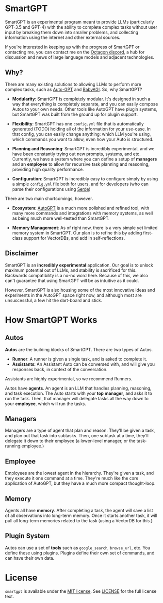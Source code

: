# SmartGPT

SmartGPT is an experimental program meant to provide LLMs (particularly GPT-3.5 and GPT-4) with the ability to complete complex tasks without user input by breaking them down into smaller problems, and collecting information using the internet and other external sources.

If you're interested in keeping up with the progress of SmartGPT or contacting me, you can contact me on the [Octagon discord](https://discord.gg/rMnTeZWTBb), a hub for discussion and news of large language models and adjacent technologies.

## Why?

There are many existing solutions to allowing LLMs to perform more complex tasks, such as [Auto-GPT](https://github.com/Torantulino/Auto-GPT) and [BabyAGI](https://github.com/yoheinakajima/babyagi). So, why SmartGPT?

- **Modularity**: SmartGPT is completely modular. It's designed in such a way that everything is completely separate, and you can easily compose Autos to your own needs. Other tools like AutoGPT have plugin systems, but SmartGPT was built from the ground up for plugin support.

- **Flexibility**: SmartGPT has one `config.yml` file that is automatically generated (TODO) holding all of the information for your use-case. In that config, you can easily change anything: which LLM you're using, which commands you want to allow, even how your Auto is structured.

- **Planning and Reasoning**: SmartGPT is incredibly experimental, and we have been constantly trying out new prompts, systems, and etc. Currently, we have a system where you can define a setup of **managers** and an **employee** to allow for recursive task planning and reasoning, providing high quality performance.

- **Configuration**: SmartGPT is incredibly easy to configure simply by using a simple `config.yml` file both for users, and for developers (who can parse their configurations using [Serde](https://serde.rs/))

There are two main shortcomings, however.

- **Ecosystem**: [AutoGPT](https://github.com/Torantulino/Auto-GPT) is a much more polished and refined tool, with many more commands and integrations with memory systems, as well as being much more well-tested than SmartGPT.

- **Memory Management**: As of right now, there is a very simple yet limited memory system in SmartGPT. Our plan is to refine this by adding first-class support for VectorDBs, and add in self-reflections.

## Disclaimer

SmartGPT is an **incredibly experimental** application. Our goal is to unlock maximum potential out of LLMs, and stability is sacrificed for this. Backwards compatibility is a no-no word here. Because of this, we also can't guarantee that using SmartGPT will be as intuitive as it could.

However, SmartGPT is also housing some of the most innovative ideas and experiments in the AutoGPT space right now, and although most are unsuccessful, a few hit the dart-board and stick.

# How SmartGPT Works

## Autos

**Auto**s are the building blocks of SmartGPT. There are two types of Autos.

- **Runner**: A runner is given a single task, and is asked to complete it.
- **Assistants**: An Assistant Auto can be conversed with, and will give you responses back, in context of the conversation.

Assistants are highly experimental, so we recommend Runners.

Autos have **agents**. An agent is an LLM that handles planning, reasoning, and task execution. The Auto starts with your **top manager**, and asks it to run the task. Then, that manager will delegate tasks all the way down to your **employee**, which will run the tasks.

## Managers

Managers are a type of agent that plan and reason. They'll be given a task, and plan out that task into subtasks. Then, one subtask at a time, they'll delegate it down to their employee (a lower-level manager, or the task-running employee.)

## Employee

Employees are the lowest agent in the hierarchy. They're given a task, and they execute it one command at a time. They're much like the core application of AutoGPT, but they have a much more compact thought-loop.

## Memory

Agents all have **memory**. After completing a task, the agent will save a list of all observations into long-term memory. Once it starts another task, it will pull all long-term memories related to the task (using a VectorDB for this.)

## Plugin System

Autos can use a set of **tools** such as `google_search`, `browse_url`, etc. You define these using plugins. Plugins define their own set of commands, and can have their own data.

# License

`smartgpt` is available under the
[MIT license](https://opensource.org/licenses/MIT). See
[LICENSE](https://github.com/Cormanz/smartgpt/blob/main/LICENSE.md) for the full
license text.
